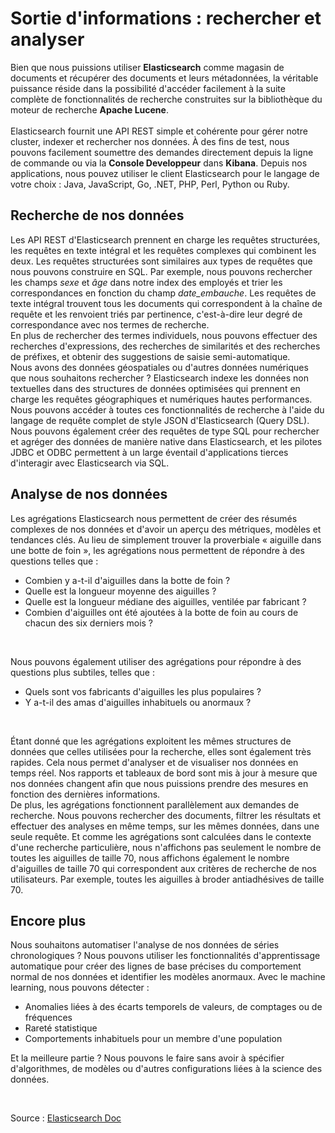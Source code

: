 # Sortie d'informations : rechercher et analyser

Bien que nous puissions utiliser **Elasticsearch** comme magasin de documents et récupérer des documents et leurs métadonnées, la véritable puissance réside dans la possibilité d'accéder facilement à la suite complète de fonctionnalités de recherche construites sur la bibliothèque du moteur de recherche **Apache Lucene**.
<br><br>
Elasticsearch fournit une API REST simple et cohérente pour gérer notre cluster, indexer et rechercher nos données. À des fins de test, nous pouvons facilement soumettre des demandes directement depuis la ligne de commande ou via la **Console Developpeur** dans **Kibana**. Depuis nos applications, nous pouvez utiliser le client Elasticsearch pour le langage de votre choix : Java, JavaScript, Go, .NET, PHP, Perl, Python ou Ruby.

## Recherche de nos données

Les API REST d'Elasticsearch prennent en charge les requêtes structurées, les requêtes en texte intégral et les requêtes complexes qui combinent les deux. Les requêtes structurées sont similaires aux types de requêtes que nous pouvons construire en SQL. Par exemple, nous pouvons rechercher les champs *sexe* et *âge* dans notre index des employés et trier les correspondances en fonction du champ *date_embauche*. Les requêtes de texte intégral trouvent tous les documents qui correspondent à la chaîne de requête et les renvoient triés par pertinence, c'est-à-dire leur degré de correspondance avec nos termes de recherche.
<br>
En plus de rechercher des termes individuels, nous pouvons effectuer des recherches d'expressions, des recherches de similarités et des recherches de préfixes, et obtenir des suggestions de saisie semi-automatique.
<br>
Nous avons des données géospatiales ou d'autres données numériques que nous souhaitons rechercher ? Elasticsearch indexe les données non textuelles dans des structures de données optimisées qui prennent en charge les requêtes géographiques et numériques hautes performances.
<br>
Nous pouvons accéder à toutes ces fonctionnalités de recherche à l'aide du langage de requête complet de style JSON d'Elasticsearch (Query DSL). Nous pouvons également créer des requêtes de type SQL pour rechercher et agréger des données de manière native dans Elasticsearch, et les pilotes JDBC et ODBC permettent à un large éventail d'applications tierces d'interagir avec Elasticsearch via SQL.

## Analyse de nos données

Les agrégations Elasticsearch nous permettent de créer des résumés complexes de nos données et d'avoir un aperçu des métriques, modèles et tendances clés. Au lieu de simplement trouver la proverbiale « aiguille dans une botte de foin », les agrégations nous permettent de répondre à des questions telles que :

- Combien y a-t-il d'aiguilles dans la botte de foin ?
- Quelle est la longueur moyenne des aiguilles ?
- Quelle est la longueur médiane des aiguilles, ventilée par fabricant ?
- Combien d'aiguilles ont été ajoutées à la botte de foin au cours de chacun des six derniers mois ?
<br>

Nous pouvons également utiliser des agrégations pour répondre à des questions plus subtiles, telles que :

- Quels sont vos fabricants d'aiguilles les plus populaires ?
- Y a-t-il des amas d'aiguilles inhabituels ou anormaux ?
<br>

Étant donné que les agrégations exploitent les mêmes structures de données que celles utilisées pour la recherche, elles sont également très rapides. Cela nous permet d'analyser et de visualiser nos données en temps réel. Nos rapports et tableaux de bord sont mis à jour à mesure que nos données changent afin que nous puissions prendre des mesures en fonction des dernières informations.
<br>
De plus, les agrégations fonctionnent parallèlement aux demandes de recherche. Nous pouvons rechercher des documents, filtrer les résultats et effectuer des analyses en même temps, sur les mêmes données, dans une seule requête. Et comme les agrégations sont calculées dans le contexte d'une recherche particulière, nous n'affichons pas seulement le nombre de toutes les aiguilles de taille 70, nous affichons également le nombre d'aiguilles de taille 70 qui correspondent aux critères de recherche de nos utilisateurs. Par exemple, toutes les aiguilles à broder antiadhésives de taille 70.

## Encore plus
Nous souhaitons automatiser l'analyse de nos données de séries chronologiques ? Nous pouvons utiliser les fonctionnalités d'apprentissage automatique pour créer des lignes de base précises du comportement normal de nos données et identifier les modèles anormaux. Avec le machine learning, nous pouvons détecter :

- Anomalies liées à des écarts temporels de valeurs, de comptages ou de fréquences
- Rareté statistique
- Comportements inhabituels pour un membre d'une population

Et la meilleure partie ? Nous pouvons le faire sans avoir à spécifier d'algorithmes, de modèles ou d'autres configurations liées à la science des données.

<br>

Source : [Elasticsearch Doc](https://www.elastic.co/guide/index.html)